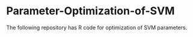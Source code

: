 # Parameter-Optimization-of-SVM
The following repository has R code for optimization of SVM parameters.
